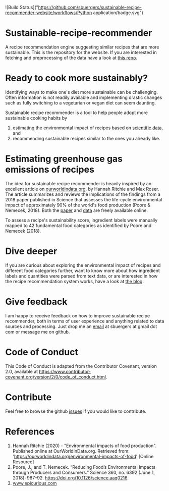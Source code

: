 ![Build Status]("https://github.com/sbuergers/sustainable-recipe-recommender-website/workflows/Python application/badge.svg")

# Sustainable-recipe-recommender
A recipe recommendation engine suggesting similar recipes that are more sustainable. This is the repository for the website. If you are interested in fetching and preprocessing of the data have a look at [this repo](https://github.com/sbuergers/sustainable-recipe-recommender). 

# Ready to cook more sustainably?
Identifying ways to make one's diet more sustainable can be challenging. Often information is not readily available and implementing drastic changes such as fully switching to a vegetarian or vegan diet can seem daunting.

Sustainable recipe recommender is a tool to help people adopt more sustainable cooking habits by
1. estimating the environmental impact of recipes based on [scientific data](https://science.sciencemag.org/content/360/6392/987), and
2. recommending sustainable recipes similar to the ones you already like.

# Estimating greenhouse gas emissions of recipes
The idea for sustainable recipe recommender is heavily inspired by an excellent article on [ourworldindata.org](https://ourworldindata.org/environmental-impacts-of-food), by Hannah Ritchie and Max Roser. The article summarizes and reviews the implications of the findings from a 2018 paper published in Science that assesses the life-cycle environmental impact of approximately 90% of the world's food production (Poore & Nemecek, 2018). Both the [paper](https://science.sciencemag.org/content/360/6392/987) and [data](https://science.sciencemag.org/content/360/6392/987/tab-figures-data) are freely available online. 

To assess a recipe's sustainability score, ingredient labels were manually mapped to 42 fundamental food categories as identified by Poore and Nemecek (2018). 

# Dive deeper
If you are curious about exploring the environmental impact of recipes and different food categories further, want to know more about how ingredient labels and quantities were parsed from text data, or are interested in how the recipe recommendation system works, have a look at [the blog](https://sustainable-recipe-recommender.herokuapp.com/blog). 

# Give feedback
I am happy to receive feedback on how to improve sustainable recipe recommender, both in terms of user experience and anything related to data sources and processing. Just drop me an [email](mailto:sbuergers@gmail.com) at sbuergers at gmail dot com or message me on github.

# Code of Conduct
This Code of Conduct is adapted from the Contributor Covenant, version 2.0, available at https://www.contributor-covenant.org/version/2/0/code_of_conduct.html.

# Contribute
Feel free to browse the github [issues](https://github.com/sbuergers/sustainable-recipe-recommender-website/issues) if you would like to contribute. 

# References
1. Hannah Ritchie (2020) - "Environmental impacts of food production". Published online at OurWorldInData.org. Retrieved from: 'https://ourworldindata.org/environmental-impacts-of-food' [Online Resource]
2. Poore, J., and T. Nemecek. “Reducing Food’s Environmental Impacts through Producers and Consumers.” Science 360, no. 6392 (June 1, 2018): 987–92. https://doi.org/10.1126/science.aaq0216.
3. www.epicurious.com
